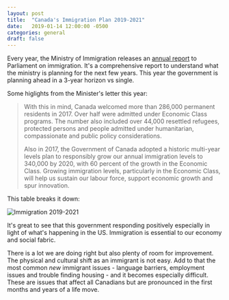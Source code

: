 ```yaml
---
layout: post
title:  "Canada's Immigration Plan 2019-2021"
date:   2019-01-14 12:00:00 -0500
categories: general
draft: false
---
```


Every year, the Ministry of Immigration releases an [annual report](https://www.canada.ca/en/immigration-refugees-citizenship/corporate/publications-manuals/annual-report-parliament-immigration-2018/report.html) to Parliament on immigration. It's a comprehensive report to understand what the ministry is planning for the next few years. This year the government is planning ahead in a 3-year horizon vs single. 

Some higlights from the Minister's letter this year:

> With this in mind, Canada welcomed more than 286,000 permanent residents in 2017. Over half were admitted under Economic Class programs. The number also included over 44,000 resettled refugees, protected persons and people admitted under humanitarian, compassionate and public policy considerations.
> 
> Also in 2017, the Government of Canada adopted a historic multi-year levels plan to responsibly grow our annual immigration levels to 340,000 by 2020, with 60 percent of the growth in the Economic Class. Growing immigration levels, particularly in the Economic Class, will help us sustain our labour force, support economic growth and spur innovation.

This table breaks it down:

![Immigration 2019-2021](https://cl.ly/71c2d958e39e/Image%202019-01-15%20at%2012.25.37%20AM.png)

It's great to see that this government responding positively especially in light of what's happening in the US. Immigration is essential to our economy and social fabric. 

There is a lot we are doing right but also plenty of room for improvement. The physical and cultural shift as an immigrant is not easy. Add to that the most common _new_ immigrant issues -  language barriers, employment issues and trouble finding housing - and it becomes especially difficult. These are issues that affect all Canadians but are pronounced in the first months and years of a life move.